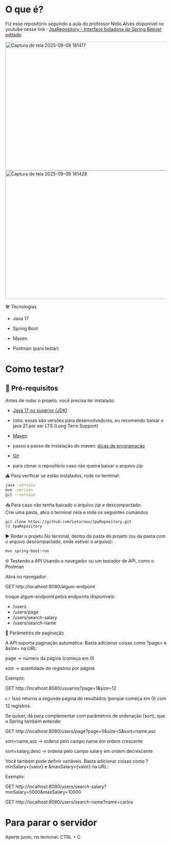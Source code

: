 # O que é?

Fiz esse repositório seguindo a aula do professor Nelio Alves disponível no youtube nesse link : 
<a href="https://www.youtube.com/watch?v=KDGDN2zeYJI">JpaRepository - Interface boladona do Spring Repost editado</a>

<img width="800" height="400" alt="Captura de tela 2025-09-08 181417" src="https://github.com/user-attachments/assets/3a427671-2032-47b1-b637-9ab84600984a" />
<img width="800" height="400" alt="Captura de tela 2025-09-08 181428" src="https://github.com/user-attachments/assets/59d90908-f5e4-4ee2-b811-8971990adab7" />

🛠 Tecnologias

- Java 17

- Spring Boot

- Maven

- Postman (para testar)

# Como testar?

## 🚀 Pré-requisitos

Antes de rodar o projeto, você precisa ter instalado:

- [Java 17 ou superior (JDK)](https://www.oracle.com/java/technologies/downloads/?er=221886#jdk21-windows)
- (obs: essas são versões para desenvolvedores, eu recomendo baixar o java 21 por ser LTS (Long Term Support)
  
- [Maven](https://maven.apache.org/download.cgi)
- passo a passo de instalação do maven: [dicas de programação](https://dicasdeprogramacao.com.br/como-instalar-o-maven-no-windows/)
  
- [Git](https://git-scm.com/)
- para clonar o repositório caso não queira baixar o arquivo zip

⚠️ Para verificar se estão instalados, rode no terminal:
```bash
java -version
mvn -version
git --version
```

📥 Para caso não tenha baixado o arquivo zip e descompactado: <br>
Crie uma pasta, abra o terminal nela e rode os seguintes comandos
```bash
git clone https://github.com/Leturnos/JpaRepository.git
cd JpaRepository
```

▶️ Rodar o projeto
No terminal, dentro da pasta do projeto (ou da pasta com o arquivo descompactado, onde estiver o arquivo):
```bash
mvn spring-boot:run
```

🌐 Testando a API
Usando o navegador ou um testador de API, como o Postman

Abra no navegador:

GET http://localhost:8080/algum-endpoint

troque algum-endpoint pelos endpoints disponíveis:
- /users
- /users/page
- /users/search-salary
- /users/search-name

🔎 Parâmetros de paginação

A API suporta paginação automática.
Basta adicionar coisas como ?page= e &size= na URL:

page → número da página (começa em 0)

size → quantidade de registros por página

Exemplo:

GET http://localhost:8080/usuarios?page=1&size=12

👉 Isso retorna a segunda página de resultados (porque começa em 0) com 12 registros.

Se quiser, dá para complementar com parâmetros de ordenação (sort), que o Spring também entende:

GET http://localhost:8080/users/page?page=0&size=5&sort=name,asc

sort=name,asc → ordena pelo campo name em ordem crescente

sort=salary,desc → ordena pelo campo salary em ordem decrescente

Você também pode definir variáveis.
Basta adicionar coisas como ?minSalary={valor} e &maxSalary={valor} na URL:

Exemplo:

GET http://localhost:8080/users/search-salary?minSalary=5000&maxSalary=10000

GET http://localhost:8080/users/search-name?name=carlos

# Para parar o servidor
Aperte junto, no terminal:
CTRL + C
